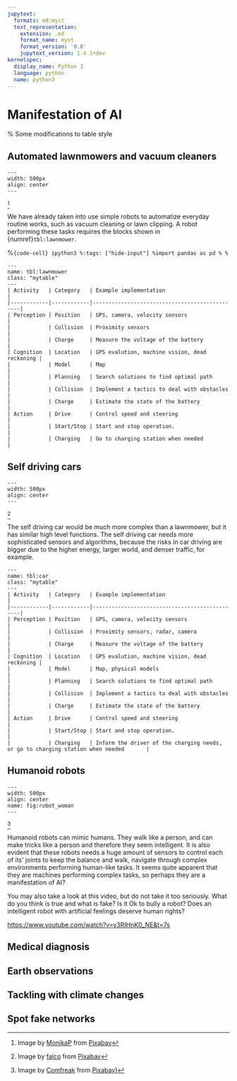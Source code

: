 ```yaml
---
jupytext:
  formats: md:myst
  text_representation:
    extension: .md
    format_name: myst
    format_version: '0.8'
    jupytext_version: 1.4.1+dev
kernelspec:
  display_name: Python 3
  language: python
  name: python3
---
```

Manifestation of AI
==========

% Some modifications to table style
<style>
table.mytable {
  //border: 1px solid black;
  border-collapse: collapse;
  border-color: grey;
}
table.mytable td {
  padding: 2px;
  text-align: left;
  height: 5px;
  line-height: 1;
  vertical-align: bottom;
  border-top: 0px;
}

table.mytable th {
  padding: 2px;
  text-align: left;
  height: 5px;
  line-height: 1;
  vertical-align: bottom;
}

</style>



## Automated lawnmowers and vacuum cleaners

```{image} figures/lawnmower.jpg
---
width: 500px
align: center
---

```
[^from_pixabay_monika]

[^from_pixabay_monika]: Image by <a href="https://pixabay.com/users/MonikaP-2515080/?utm_source=link-attribution&amp;utm_medium=referral&amp;utm_campaign=image&amp;utm_content=2914172">MonikaP</a> from <a href="https://pixabay.com/?utm_source=link-attribution&amp;utm_medium=referral&amp;utm_campaign=image&amp;utm_content=2914172">Pixabay</a>

We have already taken into use simple robots to automatize everyday routine works, such as vacuum cleaning or lawn clipping. A robot performing these tasks requires the blocks shown in {numref}`tbl:lawnmower`.

%```{code-cell} ipython3
%:tags: ["hide-input"]
%import pandas as pd
%
%```

```{table} The potential building blocks of the lawnmower or vacuum cleaner robot.
---
name: tbl:lawnmower
class: "mytable"
---
| Activity   | Category   | Example implementation                        |
|------------|------------|-----------------------------------------------|
| Perception | Position   | GPS, camera, velocity sensors                 |
|            | Collision  | Proximity sensors                             |
|            | Charge     | Measure the voltage of the battery            |
| Cognition  | Location   | GPS evalution, machine vision, dead reckoning |
|            | Model      | Map                                           |
|            | Planning   | Search solutions to find optimal path         |
|            | Collision  | Implement a tactics to deal with obstacles    |
|            | Charge     | Estimate the state of the battery             |
| Action     | Drive      | Control speed and steering                    |
|            | Start/Stop | Start and stop operation.                     |
|            | Charging   | Go to charging station when needed            |
```

## Self driving cars
```{image} figures/autonomous_vehicle.jpg
---
width: 500px
align: center
---

```
[^from_pixabay_falco]

[^from_pixabay_falco]: Image by <a href="https://pixabay.com/users/falco-81448/?utm_source=link-attribution&amp;utm_medium=referral&amp;utm_campaign=image&amp;utm_content=4759347">falco</a> from <a href="https://pixabay.com/?utm_source=link-attribution&amp;utm_medium=referral&amp;utm_campaign=image&amp;utm_content=4759347">Pixabay</a>

The self driving car would be much more complex than a lawnmower, but it has similar high level functions. The self driving car needs more sophisticated sensors and algorithms, because the risks in car driving are bigger due to the higher energy, larger world, and denser traffic, for example.

```{table} Some potential building blocks of the self driving electric car.
---
name: tbl:car
class: "mytable"
---
| Activity   | Category   | Example implementation                        |
|------------|------------|-----------------------------------------------|
| Perception | Position   | GPS, camera, velocity sensors                 |
|            | Collision  | Proximity sensors, radar, camera              |
|            | Charge     | Measure the voltage of the battery            |
| Cognition  | Location   | GPS evalution, machine vision, dead reckoning |
|            | Model      | Map, physical models                          |
|            | Planning   | Search solutions to find optimal path         |
|            | Collision  | Implement a tactics to deal with obstacles    |
|            | Charge     | Estimate the state of the battery             |
| Action     | Drive      | Control speed and steering                    |
|            | Start/Stop | Start and stop operation.                     |
|            | Charging   | Inform the driver of the charging needs, or go to charging station when needed       |
```

## Humanoid robots
```{image} figures/robot_woman.jpg
---
width: 500px
align: center
name: fig:robot_woman
---

```
[^from_pixabay_comfreak]

[^from_pixabay_comfreak]: Image by <a href="https://pixabay.com/users/Comfreak-51581/?utm_source=link-attribution&amp;utm_medium=referral&amp;utm_campaign=image&amp;utm_content=3010309">Comfreak</a> from <a href="https://pixabay.com/?utm_source=link-attribution&amp;utm_medium=referral&amp;utm_campaign=image&amp;utm_content=3010309">Pixabay</a>]


Humanoid robots can mimic humans. They walk like a person, and can make tricks like a person and therefore they seem intelligent. It is also evident that these robots needs a huge amount of sensors to control each of its' joints to keep the balance and walk, navigate through complex environments performing human-like tasks. It seems quite apparent that they are machines performing complex tasks, so perhaps they are a manifestation of AI?

You may also take a look at this video, but do not take it too seriously. What do you think is true and what is fake? Is it Ok to bully a robot? Does an intelligent robot with artificial feelings deserve human rights?

<https://www.youtube.com/watch?v=y3RIHnK0_NE&t=7s>

## Medical diagnosis

## Earth observations

## Tackling with climate changes

## Spot fake networks
